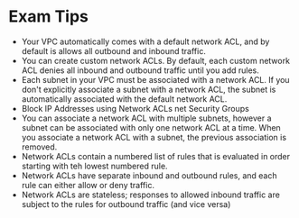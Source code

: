 # Exam Tips
* Your VPC automatically comes with a default network ACL, and by default is allows all outbound and inbound traffic.
* You can create custom network ACLs. By default, each custom network ACL denies all inbound and outbound traffic until you add rules.
* Each subnet in your VPC must be associated with a network ACL. If you don't explicitly associate a subnet with a network ACL, the subnet is automatically associated with the default network ACL.
* Block IP Addresses using Network ACLs net Security Groups
* You can associate a network ACL with multiple subnets, however a subnet can be associated with only one network ACL at a time. When you associate a network ACL with a subnet, the previous association is removed.
* Network ACLs contain a numbered list of rules that is evaluated in order starting with teh lowest numbered rule.
* Network ACLs have separate inbound and outbound rules, and each rule can either allow or deny traffic.
* Network ACLs are stateless; responses to allowed inbound traffic are subject to the rules for outbound traffic (and vice versa)